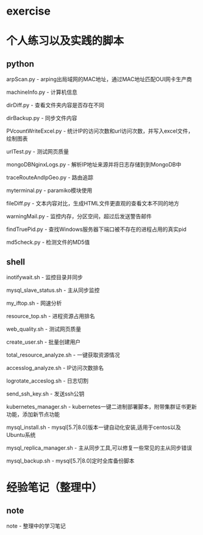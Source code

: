 # exercise

# 个人练习以及实践的脚本

## python

arpScan.py - arping出局域网的MAC地址，通过MAC地址匹配OUI网卡生产商

machineInfo.py - 计算机信息

dirDiff.py - 查看文件夹内容是否存在不同

dirBackup.py - 同步文件内容

PVcountWriteExcel.py - 统计IP的访问次数和url访问次数，并写入excel文件，绘制图表

urlTest.py - 测试网页质量

mongoDBNginxLogs.py - 解析IP地址来源并将日志存储到到MongoDB中

traceRouteAndIpGeo.py - 路由追踪

myterminal.py - paramiko模块使用

fileDiff.py - 文本内容对比，生成HTML文件更直观的查看文本不同的地方

warningMail.py - 监控内存，分区空间，超过后发送警告邮件

findTruePid.py -  查找Windows服务器下端口被不存在的进程占用的真实pid

md5check.py - 检测文件的MD5值

## shell

inotifywait.sh - 监控目录并同步

mysql_slave_status.sh - 主从同步监控

my_iftop.sh - 网速分析

resource_top.sh - 进程资源占用排名

web_quality.sh - 测试网页质量

create_user.sh - 批量创建用户

total_resource_analyze.sh - 一键获取资源情况

accesslog_analyze.sh - IP访问次数排名

logrotate_acceslog.sh - 日志切割

send_ssh_key.sh - 发送ssh公钥

kubernetes_manager.sh - kubernetes一键二进制部署脚本，附带集群证书更新功能，添加新节点功能

mysql_install.sh - mysql[5.7|8.0]版本一键自动化安装,适用于centos以及Ubuntu系统

mysql_replica_manager.sh - 主从同步工具,可以修复一些常见的主从同步错误

mysql_backup.sh - mysql[5.7|8.0]定时全库备份脚本

# 经验笔记（整理中）

## note

note - 整理中的学习笔记
